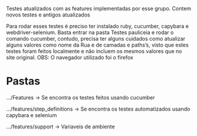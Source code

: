 Testes atualizados com as features implementadas por esse grupo. Contem novos testes e antigos atualizados

Para rodar esses testes é preciso ter instalado ruby, cucumber, capybara e webdriver-selenium. Basta entrar na pasta Testes pauliceia e rodar o comando cucumber, contudo, precisa ter alguns cuidados como atualizar alguns valores como nome da Rua e de camadas e paths’s, visto que estes testes foram feitos localmente e não incluem os mesmos valores que no site original. 
OBS: O navegador utilizado foi o firefox


# Pastas

.../Features -> Se encontra os testes feitos usando cucumber

.../features/step_definitions -> Se encontra os testes automatizados usando capybara e selenium

.../features/support -> Variaveis de ambiente
